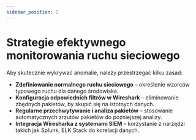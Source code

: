 ```yaml
---
sidebar_position: 2
---
```


# Strategie efektywnego monitorowania ruchu sieciowego

Aby skutecznie wykrywać anomalie, należy przestrzegać kilku zasad:

* **Zdefiniowanie normalnego ruchu sieciowego** – określenie wzorców typowego ruchu dla danego środowiska.  
* **Konfiguracja odpowiednich filtrów w Wireshark** – eliminowanie zbędnych pakietów, by skupić się na istotnych danych.  
* **Regularne przechwytywanie i analiza pakietów** – stosowanie automatycznych zrzutów pakietów do późniejszej analizy.  
* **Integracja Wiresharka z systemami SIEM** – korzystanie z narzędzi takich jak Splunk, ELK Stack do korelacji danych.